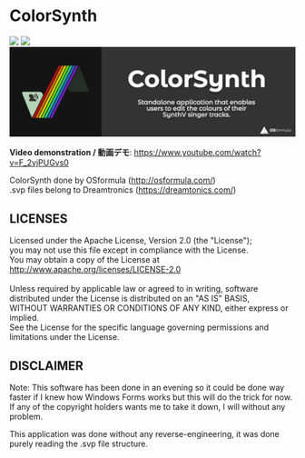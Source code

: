 # ColorSynth
![](https://img.shields.io/badge/version-1.3.1b-blue) ![](https://img.shields.io/badge/file%20input-SynthV%20(.svp)-brightgreen)
![alt text](https://github.com/OSformula/ColorSynth/blob/master/01_colorsynth.png)

**Video demonstration / 動画デモ**: https://www.youtube.com/watch?v=F_2vjPUGvs0

ColorSynth done by OSformula (http://osformula.com/)<br>
.svp files belong to Dreamtronics (https://dreamtonics.com/)

## LICENSES
Licensed under the Apache License, Version 2.0 (the "License");<br>
you may not use this file except in compliance with the License.<br>
You may obtain a copy of the License at<br>
    http://www.apache.org/licenses/LICENSE-2.0<br>
<br>
Unless required by applicable law or agreed to in writing, software<br>
distributed under the License is distributed on an "AS IS" BASIS,<br>
WITHOUT WARRANTIES OR CONDITIONS OF ANY KIND, either express or implied.<br>
See the License for the specific language governing permissions and<br>
limitations under the License.<br>

## DISCLAIMER
Note: This software has been done in an evening so it could be done way faster if I knew how Windows Forms works but this will do the trick for now.
If any of the copyright holders wants me to take it down, I will without any problem.

This application was done without any reverse-engineering, it was done purely reading the .svp file structure.

